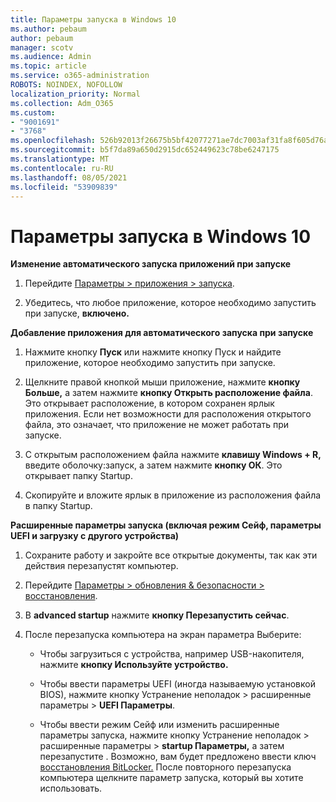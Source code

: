 ```yaml
---
title: Параметры запуска в Windows 10
ms.author: pebaum
author: pebaum
manager: scotv
ms.audience: Admin
ms.topic: article
ms.service: o365-administration
ROBOTS: NOINDEX, NOFOLLOW
localization_priority: Normal
ms.collection: Adm_O365
ms.custom:
- "9001691"
- "3768"
ms.openlocfilehash: 526b92013f26675b5bf42077271ae7dc7003af31fa8f605d76aea92e0ccabfa1
ms.sourcegitcommit: b5f7da89a650d2915dc652449623c78be6247175
ms.translationtype: MT
ms.contentlocale: ru-RU
ms.lasthandoff: 08/05/2021
ms.locfileid: "53909839"
---
```

# <a name="startup-settings-in-windows-10"></a>Параметры запуска в Windows 10

**Изменение автоматического запуска приложений при запуске**

1. Перейдите [Параметры > приложения > запуска](ms-settings:startupapps?activationSource=GetHelp).

2. Убедитесь, что любое приложение, которое необходимо запустить при запуске, **включено.**

**Добавление приложения для автоматического запуска при запуске**

1. Нажмите кнопку **Пуск** или нажмите кнопку Пуск и найдите приложение, которое необходимо запустить при запуске.

2. Щелкните правой кнопкой мыши приложение, нажмите **кнопку Больше,** а затем нажмите **кнопку Открыть расположение файла**. Это открывает расположение, в котором сохранен ярлык приложения. Если нет возможности для расположения открытого файла, это означает, что приложение не может работать при запуске.

3. С открытым расположением файла нажмите **клавишу Windows + R,** введите оболочку:запуск, а затем нажмите **кнопку ОК**.  Это открывает папку Startup.

4. Скопируйте и вложите ярлык в приложение из расположения файла в папку Startup.

**Расширенные параметры запуска (включая режим Сейф, параметры UEFI и загрузку с другого устройства)**

1. Сохраните работу и закройте все открытые документы, так как эти действия перезапустят компьютер.

2. Перейдите [Параметры > обновления & безопасности > восстановления](ms-settings:recovery?activationSource=GetHelp).

3. В **advanced startup** нажмите **кнопку Перезапустить сейчас**. 

4. После перезапуска компьютера на экран параметра Выберите:

    - Чтобы загрузиться с устройства, например USB-накопителя, нажмите **кнопку Используйте устройство.**

    - Чтобы ввести параметры UEFI (иногда называемую установкой BIOS), нажмите кнопку Устранение неполадок > расширенные параметры > **UEFI Параметры**. 

    - Чтобы ввести режим Сейф или изменить расширенные параметры запуска, нажмите кнопку Устранение неполадок > расширенные параметры > **startup Параметры,** а затем перезапустите .  Возможно, вам будет предложено ввести ключ [восстановления BitLocker.](https://support.microsoft.com/help/4026181/windows-10-find-my-bitlocker-recovery-key) После повторного перезапуска компьютера щелкните параметр запуска, который вы хотите использовать.